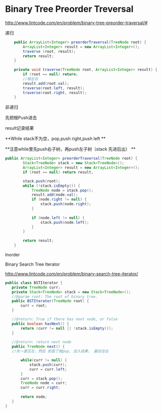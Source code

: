 # Binary Tree Preorder Treversal

http://www.lintcode.com/en/problem/binary-tree-preorder-traversal/#

递归
```java
    public ArrayList<Integer> preorderTraversal(TreeNode root) {
        ArrayList<Integer> result = new ArrayList<Integer>();
        traverse (root, result);
        return result;
    }
    
    private void traverse(TreeNode root, ArrayList<Integer> result) {
        if (root == null) return;
        //根左右
        result.add(root.val);
        traverse(root.left, result);
        traverse(root.right, result);
    }
```

非递归

先把根Push进去

result记录结果

**While stack不为空，pop,push right,push left
**

**注意while里先push右子树，再push左子树（stack 先进后出）
**
```java
public ArrayList<Integer> preorderTraversal(TreeNode root) {
        Stack<TreeNode> stack = new Stack<TreeNode>();
        ArrayList<Integer> result = new ArrayList<Integer>();
        if (root == null) return result;

        stack.push(root);
        while (!stack.isEmpty()) {
            TreeNode node = stack.pop();
            result.add(node.val);
            if (node.right != null) {
                stack.push(node.right);
            }
            
            if (node.left != null) {
                stack.push(node.left);
            }
        }
        
        return result;
    }
```

Inorder

 Binary Search Tree Iterator
 
 http://www.lintcode.com/en/problem/binary-search-tree-iterator/
 
 ```java
 public class BSTIterator {
    private TreeNode curr;
    private Stack<TreeNode> stack = new Stack<TreeNode>();
    //@param root: The root of binary tree.
    public BSTIterator(TreeNode root) {
        curr = root;
    }

    //@return: True if there has next node, or false
    public boolean hasNext() {
        return (curr != null || !stack.isEmpty());
    }
    
    //@return: return next node
    public TreeNode next() {
    //先一直压左，然后 到底了就pop, 加入结果， 最后往右

        while(curr != null) {
            stack.push(curr);
            curr = curr.left;
        }
        curr = stack.pop();
        TreeNode node = curr;
        curr = curr.right;
        
        return node;
    }
}
 ```